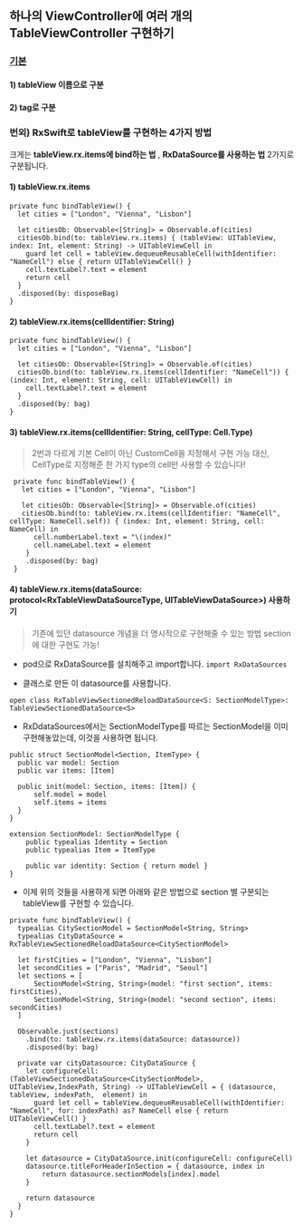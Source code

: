 ## 하나의 ViewController에 여러 개의 TableViewController 구현하기

### [기본](https://github.com/Choyoonyoung98/RxSwift/blob/main/MultiTableView/MultiTableView/SecondViewController.swift)
#### 1) tableView 이름으로 구분
#### 2) tag로 구분

### 번외) RxSwift로 tableView를 구현하는 4가지 방법
크게는 **tableView.rx.items에 bind하는 법** , **RxDataSource를 사용하는 법** 2가지로 구분됩니다.  

#### 1) tableView.rx.items
```
private func bindTableView() {
  let cities = ["London", "Vienna", "Lisbon"]

  let citiesOb: Observable<[String]> = Observable.of(cities)
  citiesOb.bind(to: tableView.rx.items) { (tableView: UITableView, index: Int, element: String) -> UITableViewCell in
    guard let cell = tableView.dequeueReusableCell(withIdentifier: "NameCell") else { return UITableViewCell() }
    cell.textLabel?.text = element
    return cell
  }
  .disposed(by: disposeBag)
}
```

#### 2) tableView.rx.items(cellIdentifier: String)
```
private func bindTableView() {
  let cities = ["London", "Vienna", "Lisbon"]
  
  let citiesOb: Observable<[String]> = Observable.of(cities)
  citiesOb.bind(to: tableView.rx.items(cellIdentifier: "NameCell")) { (index: Int, element: String, cell: UITableViewCell) in
    cell.textLabel?.text = element
  }
  .disposed(by: bag)
}
```

#### 3) tableView.rx.items(cellIdentifier: String, cellType: Cell.Type)
> 2번과 다르게 기본 Cell이 아닌 CustomCell을 지정해서 구현 가능
> 대신, CellType로 지정해준 한 가지 type의 cell만 사용할 수 있습니다!  
```
 private func bindTableView() {
   let cities = ["London", "Vienna", "Lisbon"]
   
   let citiesOb: Observable<[String]> = Observable.of(cities)
   citiesOb.bind(to: tableView.rx.items(cellIdentifier: "NameCell", cellType: NameCell.self)) { (index: Int, element: String, cell: NameCell) in
      cell.numberLabel.text = "\(index)"
      cell.nameLabel.text = element
    }
    .disposed(by: bag)
 }
```

#### 4) tableView.rx.items(dataSource: protocol<RxTableViewDataSourceType, UITableViewDataSource>) 사용하기
> 기존에 있던 datasource 개념을 더 명시적으로 구현해줄 수 있는 방법
> section에 대한 구현도 가능!

- pod으로 RxDataSource를 설치해주고 import합니다.
`import RxDataSources`  

- 클래스로 만든 이 datasource를 사용합니다.
````
open class RxTableViewSectionedReloadDataSource<S: SectionModelType>: TableViewSectionedDataSource<S>
````

- RxDdataSources에서는 SectionModelType를 따르는 SectionModel을 이미 구현해놓았는데, 이것을 사용하면 됩니다.  
```
public struct SectionModel<Section, ItemType> {
  public var model: Section
  public var items: [Item]

  public init(model: Section, items: [Item]) {
      self.model = model
      self.items = items
  }
}

extension SectionModel: SectionModelType {
    public typealias Identity = Section
    public typealias Item = ItemType
    
    public var identity: Section { return model }
}
```

- 이제 위의 것들을 사용하게 되면 아래와 같은 방법으로 section 별 구분되는 tableView를 구현할 수 있습니다.  
````
private func bindTableView() {
  typealias CitySectionModel = SectionModel<String, String>
  typealias CityDataSource = RxTableViewSectionedReloadDataSource<CitySectionModel>
  
  let firstCities = ["London", "Vienna", "Lisbon"]
  let secondCities = ["Paris", "Madrid", "Seoul"]
  let sections = [
      SectionModel<String, String>(model: "first section", items: firstCities),
      SectionModel<String, String>(model: "second section", items: secondCities)
  ]
  
  Observable.just(sections)
    .bind(to: tableView.rx.items(dataSource: datasource))
    .disposed(by: bag)
  
  private var cityDatasource: CityDataSource {
    let configureCell: (TableViewSectionedDataSource<CitySectionModel>, UITableView,IndexPath, String) -> UITableViewCell = { (datasource, tableView, indexPath,  element) in
      guard let cell = tableView.dequeueReusableCell(withIdentifier: "NameCell", for: indexPath) as? NameCell else { return UITableViewCell() }
      cell.textLabel?.text = element
      return cell
    }
  
    let datasource = CityDataSource.init(configureCell: configureCell)
    datasource.titleForHeaderInSection = { datasource, index in
        return datasource.sectionModels[index].model
    }
    
    return datasource
  }
}
````

